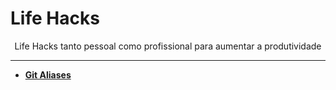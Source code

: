 # Life Hacks

<p align="center">
    Life Hacks tanto pessoal como profissional para aumentar a produtividade
</p>

-------

- [**Git Aliases**](https://gist.github.com/beatrizoliveiira/4fae05faa74639500de8b6026dddf39c)
